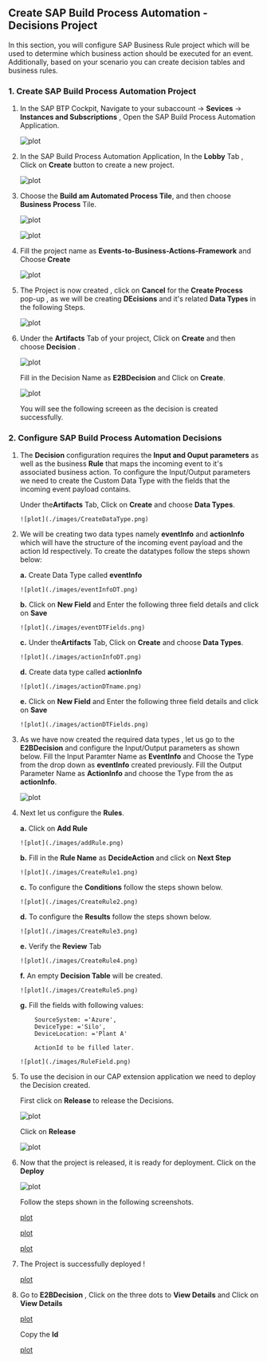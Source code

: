 ## Create SAP Build Process Automation - Decisions Project
In this section, you will configure SAP Business Rule project which will be used to determine which business action should be executed for an event. Additionally, based on your scenario you can create decision tables and business rules.

### 1. Create SAP Build Process Automation Project

1. In the SAP BTP Cockpit, Navigate to your subaccount -> **Sevices** -> **Instances and Subscriptions** , Open the SAP Build Process Automation Application.

    ![plot](./images/subscriptions.png)

2. In the SAP Build Process Automation Application, In the **Lobby** Tab , Click on **Create** button to create a new project.

    ![plot](./images/lobby.png)

3. Choose the **Build am Automated Process Tile**, and then choose **Business Process** Tile.

    ![plot](./images/automatedprocess.png)

    ![plot](./images/process.png)

4. Fill the project name as **Events-to-Business-Actions-Framework** and Choose **Create**

    ![plot](./images/createproject.png)

5. The Project is now created , click on **Cancel** for the **Create Process** pop-up , as we will be creating **DEcisions** and it's related **Data Types** in the following Steps.

    ![plot](./images/ProjectCreated.png)

6. Under the **Artifacts** Tab of your project, Click on **Create** and then choose **Decision** .

    ![plot](./images/CreateDecision.png)

    Fill in the Decision Name as **E2BDecision** and Click on **Create**.

    ![plot](./images/DecisionName.png)

    You will see the following screeen as the decision is created successfully.

### 2. Configure SAP Build Process Automation Decisions

1. The **Decision** configuration requires the **Input and Ouput parameters** as well as the business **Rule** that maps the incoming event to it's associated business action. To configure the Input/Output parameters we need to create the Custom Data Type with the fields that the incoming event payload contains.

    Under the**Artifacts** Tab, Click on **Create** and choose **Data Types**.

       ![plot](./images/CreateDataType.png)

2. We will be creating two data types namely **eventInfo** and **actionInfo** which will have the structure of the incoming event payload and the action Id respectively. To create the datatypes follow the steps shown below:

    **a.** Create Data Type called **eventInfo**

       ![plot](./images/eventInfoDT.png)

    **b.**  Click on **New Field** and Enter the following three field details and click on **Save**

       ![plot](./images/eventDTFields.png)

    **c.** Under the**Artifacts** Tab, Click on **Create** and choose **Data Types**.

       ![plot](./images/actionInfoDT.png)

    **d.** Create data type called **actionInfo** 

       ![plot](./images/actionDTname.png)

    **e.** Click on **New Field** and Enter the following three field details and click on **Save**

       ![plot](./images/actionDTFields.png)

3. As we have now created the required data types , let us go to the **E2BDecision** and configure the Input/Output parameters as shown below. Fill the Input Paramter Name as **EventInfo** and Choose the Type from the drop down as **eventInfo** created previously. Fill the Output Parameter Name as **ActionInfo** and choose the Type from the as **actionInfo**.

    ![plot](./images/addIpOp.png)

4. Next let us configure the **Rules**. 

    **a.** Click on **Add Rule**

       ![plot](./images/addRule.png)

    **b.** Fill in the **Rule Name** as **DecideAction** and click on **Next Step**

       ![plot](./images/CreateRule1.png)

    **c.** To configure the **Conditions** follow the steps shown below. 

       ![plot](./images/CreateRule2.png)

    **d.** To configure the **Results** follow the steps shown below.

       ![plot](./images/CreateRule3.png)

    **e.** Verify the **Review** Tab 

       ![plot](./images/CreateRule4.png)

    **f.** An empty **Decision Table** will be created.

       ![plot](./images/CreateRule5.png)

    **g.** Fill the fields with following values:
    ```
        SourceSystem: ='Azure',
        DeviceType: ='Silo',
        DeviceLocation: ='Plant A'

        ActionId to be filled later.
    ```
       ![plot](./images/RuleField.png)

5. To use the decision in our CAP extension application we need to deploy the Decision created. 

    First click on **Release** to release the Decisions. 
    
    ![plot](./images/RuleCreated.png)

    Click on **Release**

    ![plot](./images/ProjectRelease.png)

6. Now that the project is released, it is ready for deployment. Click on the **Deploy**

    ![plot](./images/Deploy1.png)

    Follow the steps shown in the following screenshots.

    [plot](./images/Deploy2.png)

    [plot](./images/Deploy3.png)

    [plot](./images/Deploy4.png)

7. The Project is successfully deployed ! 

    [plot](./images/Deployed.png)


8. Go to **E2BDecision** , Click on the three dots to **View Details** and Click on **View Details**

    [plot](./images/ViewDetails.png)

    Copy the **Id**

    [plot](./images/ViewDetails2.png)
 





